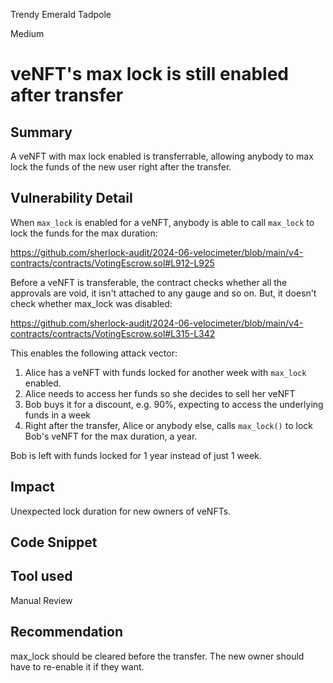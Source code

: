 Trendy Emerald Tadpole

Medium

# veNFT's max lock is still enabled after transfer

## Summary
A veNFT with max lock enabled is transferrable, allowing anybody to max lock the funds of the new user right after the transfer.

## Vulnerability Detail
When `max_lock` is enabled for a veNFT, anybody is able to call `max_lock` to lock the funds for the max duration:

https://github.com/sherlock-audit/2024-06-velocimeter/blob/main/v4-contracts/contracts/VotingEscrow.sol#L912-L925

Before a veNFT is transferable, the contract checks whether all the approvals are void, it isn't attached to any gauge and so on. But, it doesn't check whether max_lock was disabled:

https://github.com/sherlock-audit/2024-06-velocimeter/blob/main/v4-contracts/contracts/VotingEscrow.sol#L315-L342

This enables the following attack vector:

1. Alice has a veNFT with funds locked for another week with `max_lock` enabled.
2. Alice needs to access her funds so she decides to sell her veNFT
3. Bob buys it for a discount, e.g. 90%, expecting to access the underlying funds in a week
4. Right after the transfer, Alice or anybody else, calls `max_lock()` to lock Bob's veNFT for the max duration, a year.

Bob is left with funds locked for 1 year instead of just 1 week.

## Impact
Unexpected lock duration for new owners of veNFTs.

## Code Snippet

## Tool used

Manual Review

## Recommendation
max_lock should be cleared before the transfer. The new owner should have to re-enable it if they want.
